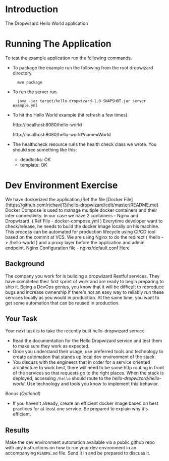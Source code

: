 # Introduction

The Dropwizard Hello World application

# Running The Application

To test the example application run the following commands.

* To package the example run the following from the root dropwizard directory.

        mvn package

* To run the server run.

        java -jar target/hello-dropwizard-1.0-SNAPSHOT.jar server example.yml

* To hit the Hello World example (hit refresh a few times).

	http://localhost:8080/hello-world

	http://localhost:8080/hello-world?name=World

* The healthcheck resource runs the health check class we wrote. You should see something like this:

  * deadlocks: OK
  * template: OK

# Dev Environment Exercise 

We have dockerized the application,(Ref the file [Docker File]{https://github.com/richavij13/hello-dropwizard/edit/master/README.md}
Docker Compose is used to manage multiple docker containers and their inter connectivity. In our case we have 2 containers - Nginx and Dropwizard. ( Ref File - docker-compose.yml )
Everytime developer want to check/release, he needs to build the docker image locally on his machine. This process can be automated for production lifecycle using CI/CD tool based on the commit at VCS.
We are using Nginx to do the redirect ( /hello -> /hello-world ) and a proxy layer before the application and admin endpoint. Nginx Configuration file - nginx/default.conf
Here

## Background
The company you work for is building a dropwizard Restful services.
They have completed their first sprint of work and are ready to begin preparing to ship it. Being a DevOps genius, you know that it will be difficult to reproduce bugs and increase  ownership if there's not an easy way to  reliably run these services locally as you would in production. At the same time, you want to get some automation that can be reused in production.

## Your Task
Your next task is to take the recently built hello-dropwizard service:

- Read the documentation for the Hello Dropwizard service and test them to make sure they work as expected.
- Once you understand their usage, use preferred tools and technology to create automation that stands up local dev environment of the stack.
- You discuss with the engineers that in order for a service oriented architecture to work best, there will need to be some http routing in front of the services so that requests go to the right places. When the stack is deployed, accessing `/hello` should route to the *hello-dropwizard/hello-world*. Use technology and tools you know to implement this behavior.

*Bonus (Optional)*
- If you haven't already, create an efficient docker image based on best practices for at least one service. Be prepared to explain why it's efficient.

## Results

Make the dev environment automation available via a public github repo with any instructions on how to run your dev environment in an accompanying `README.md` file. Send it in and be prepared to discuss it.
